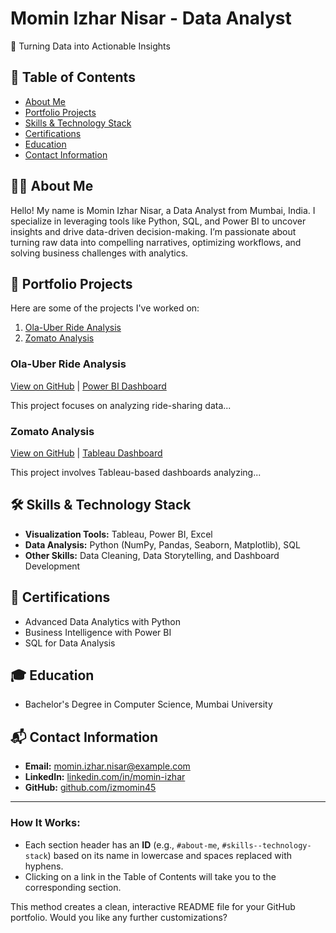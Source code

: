 # Momin Izhar Nisar - Data Analyst
🌟 Turning Data into Actionable Insights

## 📜 Table of Contents
- [About Me](#about-me)
- [Portfolio Projects](#portfolio-projects)
- [Skills & Technology Stack](#skills--technology-stack)
- [Certifications](#certifications)
- [Education](#education)
- [Contact Information](#contact-information)

## 🧑‍💻 About Me
Hello! My name is Momin Izhar Nisar, a Data Analyst from Mumbai, India. I specialize in leveraging tools like Python, SQL, and Power BI to uncover insights and drive data-driven decision-making. I’m passionate about turning raw data into compelling narratives, optimizing workflows, and solving business challenges with analytics.

## 📁 Portfolio Projects
Here are some of the projects I've worked on:
1. [Ola-Uber Ride Analysis](#ola-uber-ride-analysis)
2. [Zomato Analysis](#zomato-analysis)

### **Ola-Uber Ride Analysis**
[View on GitHub](https://github.com/izmomin45/Ola-Uber-Analyse) | [Power BI Dashboard](https://app.powerbi.com/groups/...)

This project focuses on analyzing ride-sharing data...

### **Zomato Analysis**
[View on GitHub](https://github.com/izmomin45/Zomato-Analysis) | [Tableau Dashboard]([https://public.tableau.com/...](https://public.tableau.com/app/profile/momin.izhar/viz/ZomatoAnalysis_17288131095090/Zomato2))

This project involves Tableau-based dashboards analyzing...

## 🛠 Skills & Technology Stack
- **Visualization Tools:** Tableau, Power BI, Excel
- **Data Analysis:** Python (NumPy, Pandas, Seaborn, Matplotlib), SQL
- **Other Skills:** Data Cleaning, Data Storytelling, and Dashboard Development

## 🏅 Certifications
- Advanced Data Analytics with Python
- Business Intelligence with Power BI
- SQL for Data Analysis

## 🎓 Education
- Bachelor's Degree in Computer Science, Mumbai University

## 📬 Contact Information
- **Email:** momin.izhar.nisar@example.com
- **LinkedIn:** [linkedin.com/in/momin-izhar](https://linkedin.com/in/momin-izhar)
- **GitHub:** [github.com/izmomin45](https://github.com/izmomin45)

---

### How It Works:
- Each section header has an **ID** (e.g., `#about-me`, `#skills--technology-stack`) based on its name in lowercase and spaces replaced with hyphens.
- Clicking on a link in the Table of Contents will take you to the corresponding section.

This method creates a clean, interactive README file for your GitHub portfolio. Would you like any further customizations?

